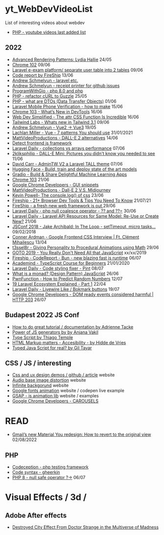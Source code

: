 # yt_WebDevVideoList

List of interesting videos about webdev

- [PHP - youtube videos last added list](https://www.youtube.com/results?search_query=php&sp=EgQIAhAB)

## 2022

- [Advanced Rendering Patterns: Lydia Hallie](https://www.youtube.com/watch?v=PN1HgvAOmi8) 24/05
- [Chrome 102](https://www.youtube.com/watch?v=AGyP85QEBzY) 09/06
- [Laravel e-exam platform/ separate user table into 2 tables](https://www.youtube.com/watch?v=supEtKvyU_Q) 09/06
- [Code report by FireShip](https://www.youtube.com/watch?v=HDZWWFSZUF0) 13/06
- [Andrew Schmelyun - laravel etc.](https://www.youtube.com/c/ASchmelyun/videos)
- [Andrew Schmelyun - receipt printer for github issues](https://aschmelyun.com/blog/i-built-a-receipt-printer-for-github-issues/)
- [ProgramWithGio - php 8.0 and php](https://www.youtube.com/c/ProgramWithGio/videos)
- [PHP - refactor cURL to Guzzle](https://www.youtube.com/watch?v=c2ZP2FxD5I0) 25/05
- [PHP - what are DTOs (Data Transfer Objects)](https://www.youtube.com/watch?v=35QmeoPLPOQ) 01/06
- [Laravel Mobile Phone Verification - how to make](https://www.youtube.com/watch?v=kmRgXqbIjmY) 15/06
- [Chrome 103 - What’s New in DevTools](https://www.youtube.com/watch?v=LyMts4yfQu8) 16/06
- [Web Dev Simplified - The attr CSS Function Is Incredible](https://www.youtube.com/watch?v=XU2MxPWbvGM) 16/06
- [Tailwind Labs - Whats new in Tailwind 3.1](https://www.youtube.com/watch?v=nOQyWbPO2Ds) 09/06
- [Andrew Schmelyun - Vue2 -> Vue3](https://www.youtube.com/watch?v=gwuECGM1p6g) 19/05
- [Lachlan Miller - Vue - 7 patterns You should use](https://www.youtube.com/watch?v=muaBCsVE-NM) 31/01/2021
- [MattVideoProductions - DALL-E 2 alternatives](https://www.youtube.com/watch?v=cs-9UI3qh8s) 14/06
- [Detect frontend js framework](https://gist.github.com/rambabusaravanan/1d594bd8d1c3153bc8367753b17d074b)
- [Laravel Daily - collections vs arrays performance](https://www.youtube.com/watch?v=RGALgqsXiqU) 07/06
- [2kliksphilip - DALL-E Mini: Pictures you didn't know you needed to see](https://www.youtube.com/watch?v=xt9LnqixpGs) 11/06
- [David Carr - AdminTW V2 a Laravel TALL theme](https://www.youtube.com/watch?v=ehLx-jO1LF0) 07/06
- [Hugging Face - Build, train and deploy state of the art models](https://huggingface.co)
- [Gradio - Build & Share Delightful Machine Learning Apps ](https://gradio.app)
- [Chrome 103](https://www.youtube.com/watch?v=e8LUoJClVo4) 21/06
- [Google Chrome Developers - GUI snippets](https://www.youtube.com/watch?v=R1Bst2uilxE)
- [MattVideoProductions - Dall-E 2 V.S. Midjourney](https://www.youtube.com/watch?v=HPHJJWZMPU4)
- [Kevin Powell- The console.log() of css](https://www.youtube.com/watch?v=ii-lSK2_Nu4) 23/06
- [Fireship - 21+ Browser Dev Tools & Tips You Need To Know](https://www.youtube.com/watch?v=TcTSqhpm80Y) 21/07/21
- [FireShip - a fresh new web framework is out ](https://www.youtube.com/watch?v=4boXExbbGCk) 29/06
- [Laravel Daily - php null coalesce operator - ?? and ??=](https://www.youtube.com/watch?v=e_kf5s9aG-k) 30/06
- [Laravel Daily -  Laravel API Resources for Same Model: Re-Use or Create New?](https://www.youtube.com/watch?v=CdwK41cRCTw) 21/06
- [JSConf 2018 - Jake Archibald: In The Loop - setTimeout, micro tasks...](https://www.youtube.com/watch?v=cCOL7MC4Pl0) 09/02/2018
- [Conner Ardman - Google Frontend CSS Interview | Ft. Clément Mihailescu](https://www.youtube.com/watch?v=ak4p7sdKJQw) 13/04
- [t3ssel8r - Giving Personality to Procedural Animations using Math](https://www.youtube.com/watch?v=KPoeNZZ6H4s) 29/06
- [GOTO 2019 - You Really Don't Need All that JavaScript](https://www.youtube.com/watch?v=rxlJRydqmk8) xx/xx/2019
- [Fireship - CodeReport - Bun - new blazing fast js runtime](https://www.youtube.com/watch?v=FMhScnY0dME) 06/07
- [Academind - TypeScript Course for Beginners](https://www.youtube.com/watch?v=BwuLxPH8IDs) 21/01/2020
- [Laravel Daily - Code styling fixer - Pint](https://www.youtube.com/watch?v=5khyIHIYIK4) 08/07
- [What is a monad? (Design Pattern) JavaScript](https://www.youtube.com/watch?v=VgA4wCaxp-Q) 26/06
- [PwnFunction - How to Predict Random Numbers](https://www.youtube.com/watch?v=-h_rj2-HP2E) 12/07
- [19 Laravel Ecosystem Explained - Part 1](https://www.youtube.com/watch?v=gg8gjO5pLps) 22/04
- [Laravel Daily - Livewire Like / Bokmark buttons](https://www.youtube.com/watch?v=jNGeAsn-P8c) 19/07
- [Google Chrome Developers - DOM ready events considered harmful | HTTP 203](https://www.youtube.com/watch?v=_iq1fPjeqMQ) 26/07

## Budapest 2022 JS Conf
- [How to do great tutorial / documentation by Adrienne Tacke](youtube.com/watch?v=wBGOswx6MSw)
- [Power of JS generators by by Anjana Vakil](https://www.youtube.com/watch?v=gu3FfmgkwUc)
- [Type Script by Thiago Temple](https://www.youtube.com/watch?v=fhyHgkH0ZEg)
- [HTML Markup matters - Accesibility - by Hidde de Vries](https://www.youtube.com/watch?v=MDywgeCW5jk)
- [Typed Java Script for real? by Gil Tayar](https://www.youtube.com/watch?v=SdV9Xy0E4CM)

## CSS / JS / interesting
- [Css and ux design demos / github / article](https://tympanus.net/Development/BackgroundScaleHoverEffect/) website
- [Audio base image distortion](https://tympanus.net/Development/AudioBasedImageDistortion/index2.html) website
- [Infinite backgorund](https://tympanus.net/Development/Theodore/) website
- [Google fonts animation](https://codepen.io/jh3y/pen/OJMOmRL) website / codepen live example
- [GSAP - js animation lib](https://css-tricks.com/tips-for-writing-animation-code-efficiently/) website / examples
- [Google Chrome Developers - CAROUSELS](https://www.youtube.com/watch?v=CXJv6zM003M)

# READ
- [Gmail’s new Material You redesign: How to revert to the original view](https://9to5google.com/2022/08/02/gmails-new-material-you-redesign-how-to-revert-to-the-original-view/) 02/08/2022
## PHP 
- [Codeception - php testing framework](https://codeception.com/)
- [Code syntax - gheerkin](https://cucumber.io/docs/guides/overview/)
- [PHP 8 - null safe operator ?->](https://www.youtube.com/post/UgkxM_kUbgN8e9eli1QREgj2X6IFojDqe5p0) 06/07



# Visual Effects / 3d / 
## Adobe After effects
- [Destroyed City Effect From Doctor Strange in the Multiverse of Madness](https://www.youtube.com/watch?v=JF5WvElVfCQ)
